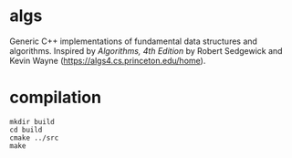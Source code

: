 # algs
Generic C++ implementations of fundamental data structures and algorithms.
Inspired by *Algorithms, 4th Edition* by Robert Sedgewick and Kevin Wayne
(https://algs4.cs.princeton.edu/home).

# compilation
    mkdir build
    cd build
    cmake ../src
    make
